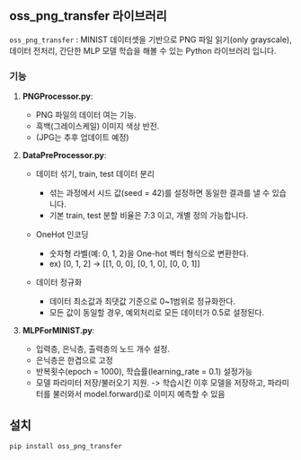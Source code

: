 ## oss_png_transfer 라이브러리

`oss_png_transfer` : MINIST 데이터셋을 기반으로 PNG 파일 읽기(only grayscale), 데이터 전처리, 간단한 MLP 모델 학습을 해볼 수 있는 Python 라이브러리 입니다.

### 기능
1. **PNGProcessor.py**:
   - PNG 파일의 데이터 여는 기능.
   - 흑백(그레이스케일) 이미지 색상 반전.
   - (JPG는 추후 업데이트 예정)

2. **DataPreProcessor.py**:
    - 데이터 섞기, train, test 데이터 분리
        - 섞는 과정에서 시드 값(seed = 42)를 설정하면 동일한 결과를 낼 수 있습니다.
        - 기본 train, test 분할 비율은 7:3 이고, 개별 정의 가능합니다.

    - OneHot 인코딩
        - 숫자형 라벨(예: 0, 1, 2)을 One-hot 벡터 형식으로 변환한다.
        - ex) [0, 1, 2] → [[1, 0, 0], [0, 1, 0], [0, 0, 1]]
        
    - 데이터 정규화
        - 데이터 최소값과 최댓값 기준으로 0~1범위로 정규화한다.
        - 모든 값이 동일할 경우, 예외처리로 모든 데이터가 0.5로 설정된다.

3. **MLPForMINIST.py**:
   - 입력층, 은닉층, 출력층의 노드 개수 설정.
   - 은닉층은 한겹으로 고정
   - 반복횟수(epoch = 1000), 학습률(learning_rate = 0.1) 설정가능
   - 모델 파라미터 저장/불러오기 지원.
   -> 학습시킨 이후 모델을 저장하고, 파라미터를 불러와서 model.forward()로 이미지 예측할 수 있음

## 설치
```bash
pip install oss_png_transfer

